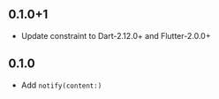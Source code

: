 ## 0.1.0+1

- Update constraint to Dart-2.12.0+ and Flutter-2.0.0+
## 0.1.0

- Add `notify(content:)`
